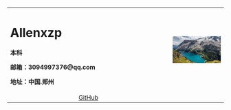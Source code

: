 <table border="0">
  <tr>
    <td width="75%">
      <h1>Allenxzp</h1>
      <p><b>本科</b></p>
      <p><b>邮箱：3094997376@qq.com</b></p>
      <p><b>地址：中国.郑州</b></p>
    </td>
    <td width="25%">
      <img src="/RE4wtd4.jpg" width="100%">
    </td> 
  </tr>  

  <tr>
    <td style="text-align:center; colspan: 2;">
      <a href="https://github.com/xzp3094997376" target="_blank" rel="noopener">GitHub</a>
    </td>
     <td></td>
  </tr>
  </table>
  
